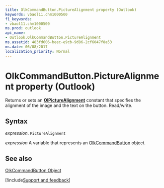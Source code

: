 ```yaml
---
title: OlkCommandButton.PictureAlignment property (Outlook)
keywords: vbaol11.chm1000500
f1_keywords:
- vbaol11.chm1000500
ms.prod: outlook
api_name:
- Outlook.OlkCommandButton.PictureAlignment
ms.assetid: 483fd606-beec-e9cb-9d86-2cf6047f8a53
ms.date: 06/08/2017
localization_priority: Normal
---
```



# OlkCommandButton.PictureAlignment property (Outlook)

Returns or sets an  **[OlPictureAlignment](Outlook.OlPictureAlignment.md)** constant that specifies the alignment of the image and the text on the button. Read/write.


## Syntax

_expression_. `PictureAlignment`

_expression_ A variable that represents an [OlkCommandButton](Outlook.OlkCommandButton.md) object.


## See also


[OlkCommandButton Object](Outlook.OlkCommandButton.md)

[!include[Support and feedback](~/includes/feedback-boilerplate.md)]